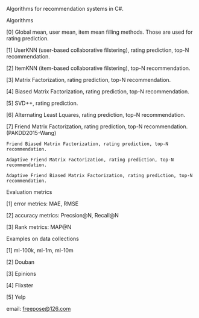 Algorithms for recommendation systems in C#.

Algorithms

[0] Global mean, user mean, item mean filling methods. Those are used for rating prediction.

[1] UserKNN (user-based collaborative filstering), rating prediction, top-N recommendation.

[2] ItemKNN (item-based collaborative filstering), top-N recommendation.

[3] Matrix Factorization, rating prediction, top-N recommendation.

[4] Biased Matrix Factorization, rating prediction, top-N recommendation.

[5] SVD++, rating prediction.

[6] Alternating Least Lquares, rating prediction, top-N recommendation.

[7] Friend Matrix Factorization, rating prediction, top-N recommendation. (PAKDD2015-Wang)

    Friend Biased Matrix Factorization, rating prediction, top-N recommendation.
    
    Adaptive Friend Matrix Factorization, rating prediction, top-N recommendation.
    
    Adaptive Friend Biased Matrix Factorization, rating prediction, top-N recommendation.
    
    
Evaluation metrics

[1] error metrics: MAE, RMSE

[2] accuracy metrics: Precsion@N, Recall@N

[3] Rank metrics: MAP@N

Examples on data collections

[1] ml-100k, ml-1m, ml-10m

[2] Douban

[3] Epinions

[4] Flixster

[5] Yelp


email: freepose@126.com
